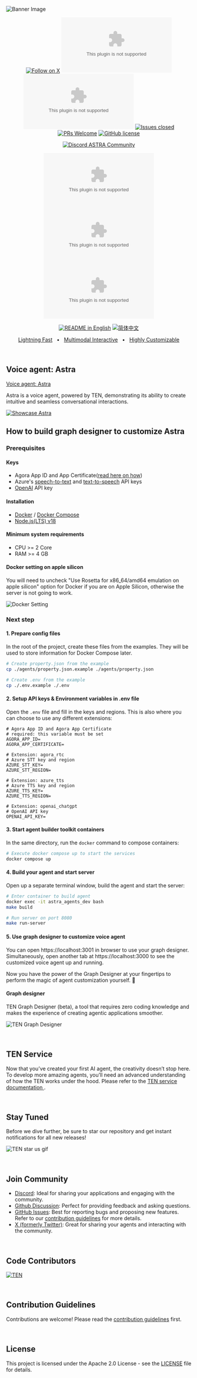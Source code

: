 ![Banner Image](https://github.com/rte-design/ASTRA.ai/raw/main/images/banner-image-without-tagline.png)

<div align="center">

[![Follow on X](https://img.shields.io/twitter/follow/AstraFramework?logo=X&color=%20%23f5f5f5)](https://twitter.com/intent/follow?screen_name=AstraFramework)
[![Discussion posts](https://img.shields.io/github/discussions/rte-design/astra.ai?labelColor=%20%23FDB062&color=%20%23f79009)](https://github.com/rte-design/astra.ai/discussions/)
[![Commits](https://img.shields.io/github/commit-activity/m/rte-design/astra.ai?labelColor=%20%237d89b0&color=%20%235d6b98)](https://github.com/rte-design/astra.ai/graphs/commit-activity)
[![Issues closed](https://img.shields.io/github/issues-search?query=repo%3Arte-design%2Fastra.ai%20is%3Aclosed&label=issues%20closed&labelColor=green&color=green)](https://github.com/rte-design/ASTRA.ai/issues)
[![PRs Welcome](https://img.shields.io/badge/PRs-welcome-brightgreen.svg?style=flat-square)](https://github.com/rte-design/ASTRA.ai/pulls)
[![GitHub license](https://img.shields.io/badge/License-Apache_2.0-blue.svg?labelColor=%20%239b8afb&color=%20%237a5af8)](https://github.com/rte-design/ASTRA.ai/blob/main/LICENSE)

[![Discord ASTRA Community](https://dcbadge.vercel.app/api/server/VnPftUzAMJ)](https://discord.gg/VnPftUzAMJ)

[![GitHub watchers](https://img.shields.io/github/watchers/rte-design/astra.ai?style=social&label=Watch)](https://GitHub.com/rte-design/astra.ai/watchers/?WT.mc_id=academic-105485-koreyst)
[![GitHub forks](https://img.shields.io/github/forks/rte-design/astra.ai?style=social&label=Fork)](https://GitHub.com/rte-design/astra.ai/network/?WT.mc_id=academic-105485-koreyst)
[![GitHub stars](https://img.shields.io/github/stars/rte-design/astra.ai?style=social&label=Star)](https://GitHub.com/rte-design/astra.ai/stargazers/?WT.mc_id=academic-105485-koreyst)

<a href="./README.md"><img alt="README in English" src="https://img.shields.io/badge/English-lightgrey"></a>
<a href="./docs/readmes/README-CN.md"><img alt="简体中文" src="https://img.shields.io/badge/简体中文-lightgrey"></a>

[Lightning Fast](./docs/astra-architecture.md)
<span>&nbsp;&nbsp;•&nbsp;&nbsp;</span>
[Multimodal Interactive](./docs/astra-architecture.md#astra-extension)
<span>&nbsp;&nbsp;•&nbsp;&nbsp;</span>
[Highly Customizable](./docs/astra-architecture.md#-astra-extension-store)

</div>

<br>
<h2>Voice agent: Astra</h2>

[Voice agent: Astra](https://theastra.ai)

Astra is a voice agent, powered by TEN, demonstrating its ability to create intuitive and seamless conversational interactions.

[![Showcase Astra](https://github.com/rte-design/docs/blob/main/assets/gifs/astra-voice-agent.gif?raw=true)](https://theastra.ai)
<br>
<h2>How to build graph designer to customize Astra

### Prerequisites

#### Keys
- Agora App ID and App Certificate([read here on how](https://docs.agora.io/en/video-calling/get-started/manage-agora-account?platform=web))
- Azure's [speech-to-text](https://azure.microsoft.com/en-us/products/ai-services/speech-to-text) and [text-to-speech](https://azure.microsoft.com/en-us/products/ai-services/text-to-speech) API keys
- [OpenAI](https://openai.com/index/openai-api/) API key

#### Installation
  - [Docker](https://www.docker.com/) / [Docker Compose](https://docs.docker.com/compose/)
  - [Node.js(LTS) v18](https://nodejs.org/en)

#### Minimum system requirements
  - CPU >= 2 Core
  - RAM >= 4 GB

#### Docker setting on apple silicon
You will need to uncheck "Use Rosetta for x86_64/amd64 emulation on apple silicon" option for Docker if you are on Apple Silicon, otherwise the server is not going to work.

![Docker Setting](https://github.com/rte-design/docs/blob/main/assets/gifs/docker-setting.gif?raw=true)

### Next step

#### 1. Prepare config files
In the root of the project, create these files from the examples. They will be used to store information for Docker Compose later.
```bash
# Create property.json from the example
cp ./agents/property.json.example ./agents/property.json

# Create .env from the example
cp ./.env.example ./.env
```

#### 2. Setup API keys & Environment variables in .env file
Open the `.env` file and fill in the keys and regions. This is also where you can choose to use any different extensions:
```
# Agora App ID and Agora App Certificate
# required: this variable must be set
AGORA_APP_ID=
AGORA_APP_CERTIFICATE=

# Extension: agora_rtc
# Azure STT key and region
AZURE_STT_KEY=
AZURE_STT_REGION=

# Extension: azure_tts
# Azure TTS key and region
AZURE_TTS_KEY=
AZURE_TTS_REGION=

# Extension: openai_chatgpt
# OpenAI API key
OPENAI_API_KEY=
```

#### 3. Start agent builder toolkit containers
In the same directory, run the `docker` command to compose containers:
```bash
# Execute docker compose up to start the services
docker compose up
```

#### 4. Build your agent and start server
Open up a separate terminal window, build the agent and start the server:
```bash
# Enter container to build agent
docker exec -it astra_agents_dev bash
make build

# Run server on port 8080
make run-server
```

#### 5. Use graph designer to customize voice agent

You can open https://localhost:3001 in browser to use your graph designer. Simultaneously, open another tab at https://localhost:3000 to see the customized voice agent up and running.

Now you have the power of the Graph Designer at your fingertips to perform the magic of agent customization yourself. 🎉

#### Graph designer

TEN Graph Designer (beta), a tool that requires zero coding knowledge and makes the experience of creating agentic applications smoother.

![TEN Graph Designer](https://github.com/rte-design/docs/blob/main/assets/gifs/graph-designer.gif?raw=true)

<br>
<h2>TEN Service</h2>

Now that you’ve created your first AI agent, the creativity doesn’t stop here. To develop more amazing agents, you’ll need an advanced understanding of how the TEN works under the hood. Please refer to the [ TEN service documentation ](./docs/astra-architecture.md).

<br>
<h2>Stay Tuned</h2>

Before we dive further, be sure to star our repository and get instant notifications for all new releases!

![TEN star us gif](https://github.com/rte-design/docs/blob/main/assets/gifs/star-the-repo-confetti-higher-quality.gif?raw=true)

<br>
<h2>Join Community</h2>

- [Discord](https://discord.gg/VnPftUzAMJ): Ideal for sharing your applications and engaging with the community.
- [Github Discussion](https://github.com/rte-design/astra.ai/discussions): Perfect for providing feedback and asking questions.
- [GitHub Issues](https://github.com/rte-design/astra.ai/issues): Best for reporting bugs and proposing new features. Refer to our [contribution guidelines](./docs/code-of-conduct/contributing.md) for more details.
- [X (formerly Twitter)](https://twitter.com/intent/follow?screen_name=AstraFramework): Great for sharing your agents and interacting with the community.

 <br>
 <h2>Code Contributors</h2>

[![TEN](https://contrib.rocks/image?repo=rte-design/astra.ai)](https://github.com/rte-design/astra.ai/graphs/contributors)

<br>
<h2>Contribution Guidelines</h2>

Contributions are welcome! Please read the [contribution guidelines](CONTRIBUTING.md) first.

<br>
<h2>License</h2>

This project is licensed under the Apache 2.0 License - see the [LICENSE](LICENSE) file for details.